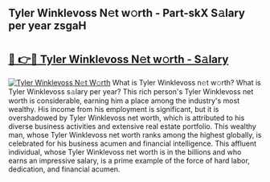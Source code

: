 ## Tyler Winklevoss N𝚎t w𝚘rth - Part-skX S𝚊lary per year zsgaH

# <h2><a href="http://gc05gl.nevu.top/?p=Tyler+Winklevoss">🔗 👉🔴 Tyler Winklevoss N𝚎t w𝚘rth - S𝚊lary</a></h2>

[![Tyler Winklevoss N𝚎t W𝚘rth](https://i.imgur.com/Oavwk0R.jpeg)](http://gc05gl.nevu.top/?p=Tyler+Winklevoss)
What is Tyler Winklevoss n𝚎t w𝚘rth? What is Tyler Winklevoss s𝚊lary per year?
This rich person's Tyler Winklevoss net worth is considerable, earning him a place among the industry's most wealthy. His income from his employment is significant, but it is overshadowed by Tyler Winklevoss net worth, which is attributed to his diverse business activities and extensive real estate portfolio. This wealthy man, whose Tyler Winklevoss net worth ranks among the highest globally, is celebrated for his business acumen and financial intelligence. This affluent individual, whose Tyler Winklevoss net worth is in the billions and who earns an impressive salary, is a prime example of the force of hard labor, dedication, and financial acumen.
